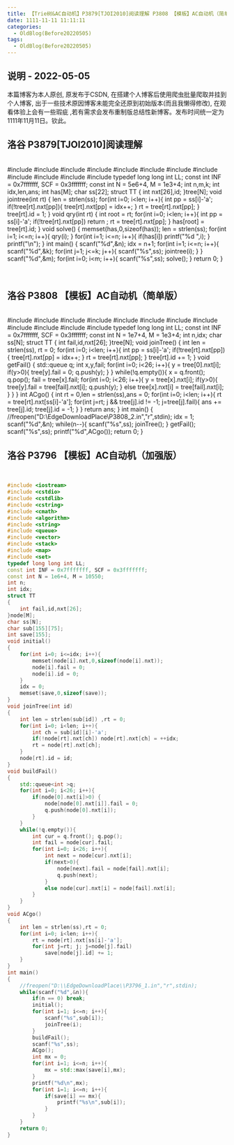 ```yaml
---
title: 【Trie树&AC自动机】P3879[TJOI2010]阅读理解 P3808 【模板】AC自动机（简单版）P3796 【模板】AC自动机（加强版）.md
date: 1111-11-11 11:11:11
categories:
  - OldBlog(Before20220505)
tags:
  - OldBlog(Before20220505)
---
```


## 说明 - 2022-05-05
本篇博客为本人原创, 原发布于CSDN, 在搭建个人博客后使用爬虫批量爬取并挂到个人博客, 出于一些技术原因博客未能完全还原到初始版本(而且我懒得修改), 在观看体验上会有一些瑕疵 ,若有需求会发布重制版总结性新博客。发布时间统一定为1111年11月11日。钦此。

## 洛谷 P3879[TJOI2010]阅读理解


​    
    #include <iostream>
    #include <cstdio>
    #include <cstdlib>
    #include <cstring>
    #include <cmath>
    #include <algorithm>
    #include <string>
    #include <queue>
    #include <vector>
    #include <stack>
    #include <map>
    #include <set>
    typedef long long int LL;
    const int INF = 0x7fffffff, SCF = 0x3fffffff;
    const int N = 5e6+4, M = 1e3+4;
    int n,m,k;
    int idx,len,ans;
    int has[M];
    char ss[22];
    struct TT
    {
        int nxt[26],id;
    }tree[N];
    void jointree(int rt)
    {
        len = strlen(ss);
        for(int i=0; i<len; i++){
            int pp = ss[i]-'a';
            if(!tree[rt].nxt[pp]){
                tree[rt].nxt[pp] = idx++;
            }
            rt = tree[rt].nxt[pp];
        }
        tree[rt].id = 1;
    }
    void qry(int rt)
    {
        int root = rt;
        for(int i=0; i<len; i++){
            int pp = ss[i]-'a';
            if(!tree[rt].nxt[pp]) return ;
            rt = tree[rt].nxt[pp];
        }
        has[root] = tree[rt].id;
    }
    void solve()
    {
        memset(has,0,sizeof(has));
        len = strlen(ss);
        for(int i=1; i<=n; i++){
            qry(i);
        }
        for(int i=1; i<=n; i++){
            if(has[i]) printf("%d ",i);
        }
        printf("\n");
    }
    int main()
    {
        scanf("%d",&n);
        idx = n+1;
        for(int i=1; i<=n; i++){
            scanf("%d",&k);
            for(int j=1; j<=k; j++){
                scanf("%s",ss);
                jointree(i);
            }
        }
        scanf("%d",&m);
        for(int i=0; i<m; i++){
            scanf("%s",ss);
            solve();
        }
        return 0;
    }


​    

## 洛谷 P3808 【模板】AC自动机（简单版）


​    
    #include <iostream>
    #include <cstdio>
    #include <cstdlib>
    #include <cstring>
    #include <cmath>
    #include <algorithm>
    #include <string>
    #include <queue>
    #include <vector>
    #include <stack>
    #include <map>
    #include <set>
    typedef long long int LL;
    const int INF = 0x7fffffff, SCF = 0x3fffffff;
    const int N = 1e7+4, M = 1e3+4;
    int n,idx;
    char ss[N];
    struct TT
    {
        int fail,id,nxt[26];
    }tree[N];
    void joinTree()
    {
        int len = strlen(ss), rt = 0;
        for(int i=0; i<len; i++){
            int pp = ss[i]-'a';
            if(!tree[rt].nxt[pp]){
                tree[rt].nxt[pp] = idx++;
            }
            rt = tree[rt].nxt[pp];
        }
        tree[rt].id += 1;
    }
    void getFail()
    {
        std::queue<int> q;
        int x,y,fail;
        for(int i=0; i<26; i++){
            y = tree[0].nxt[i];
            if(y>0){
                tree[y].fail = 0;
                q.push(y);
            }
        }
        while(!q.empty()){
            x = q.front(); q.pop();
            fail = tree[x].fail;
            for(int i=0; i<26; i++){
                y = tree[x].nxt[i];
                if(y>0){
                    tree[y].fail = tree[fail].nxt[i];
                    q.push(y);
                }
                else tree[x].nxt[i] = tree[fail].nxt[i];
            }
        }
    }
    int ACgo()
    {
        int rt = 0,len = strlen(ss),ans = 0;
        for(int i=0; i<len; i++){
            rt = tree[rt].nxt[ss[i]-'a'];
            for(int j=rt; j && tree[j].id != -1; j=tree[j].fail){
                ans += tree[j].id;
                tree[j].id = -1;
            }
        }
        return ans;
    }
    int main()
    {
        //freopen("D:\\EdgeDownloadPlace\\P3808_2.in","r",stdin);
        idx = 1;
        scanf("%d",&n);
        while(n--){
            scanf("%s",ss);
            joinTree();
        }
        getFail();
        scanf("%s",ss);
        printf("%d",ACgo());
        return 0;
    }


## 洛谷 P3796 【模板】AC自动机（加强版）


​    
```cpp
#include <iostream>
#include <cstdio>
#include <cstdlib>
#include <cstring>
#include <cmath>
#include <algorithm>
#include <string>
#include <queue>
#include <vector>
#include <stack>
#include <map>
#include <set>
typedef long long int LL;
const int INF = 0x7fffffff, SCF = 0x3fffffff;
const int N = 1e6+4, M = 10550;
int n;
int idx;
struct TT
{
    int fail,id,nxt[26];
}node[M];
char ss[N];
char sub[155][75];
int save[155];
void initial()
{
    for(int i=0; i<=idx; i++){
        memset(node[i].nxt,0,sizeof(node[i].nxt));
        node[i].fail = 0;
        node[i].id = 0;
    }
    idx = 0;
    memset(save,0,sizeof(save));
}
void joinTree(int id)
{
    int len = strlen(sub[id]) ,rt = 0;
    for(int i=0; i<len; i++){
        int ch = sub[id][i]-'a';
        if(!node[rt].nxt[ch]) node[rt].nxt[ch] = ++idx;
        rt = node[rt].nxt[ch];
    }
    node[rt].id = id;
}
void buildFail()
{
    std::queue<int >q;
    for(int i=0; i<26; i++){
        if(node[0].nxt[i]>0) {
            node[node[0].nxt[i]].fail = 0;
            q.push(node[0].nxt[i]);
        }
    }
    while(!q.empty()){
        int cur = q.front(); q.pop();
        int fail = node[cur].fail;
        for(int i=0; i<26; i++){
            int next = node[cur].nxt[i];
            if(next>0){
                node[next].fail = node[fail].nxt[i];
                q.push(next);
            }
            else node[cur].nxt[i] = node[fail].nxt[i];
        }
    }
}
void ACgo()
{
    int len = strlen(ss),rt = 0;
    for(int i=0; i<len; i++){
        rt = node[rt].nxt[ss[i]-'a'];
        for(int j=rt; j; j=node[j].fail)
            save[node[j].id] += 1;
    }
}
int main()
{
    //freopen("D:\\EdgeDownloadPlace\\P3796_1.in","r",stdin);
    while(scanf("%d",&n)){
        if(n == 0) break;
        initial();
        for(int i=1; i<=n; i++){
            scanf("%s",sub[i]);
            joinTree(i);
        }
        buildFail();
        scanf("%s",ss);
        ACgo();
        int mx = 0;
        for(int i=1; i<=n; i++){
            mx = std::max(save[i],mx);
        }
        printf("%d\n",mx);
        for(int i=1; i<=n; i++){
            if(save[i] == mx){
                printf("%s\n",sub[i]);
            }
        }
    }
    return 0;
}
```


​    

